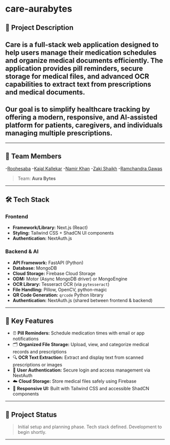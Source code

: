 # care-aurabytes

## 📘 Project Description

## Care is a full-stack web application designed to help users manage their medication schedules and organize medical documents efficiently. The application provides pill reminders, secure storage for medical files, and advanced OCR capabilities to extract text from prescriptions and medical documents.

## Our goal is to simplify healthcare tracking by offering a modern, responsive, and AI-assisted platform for patients, caregivers, and individuals managing multiple prescriptions.

---

## 👥 Team Members
-[Roohesaba](https://github.com/roohesaba)
-[Kajal Kallekar](https://github.com/)
-[Namir Khan](https://github.com/namirk12)
-[Zaki Shaikh](https://github.com/)
-[Ramchandra Gawas](https://github.com/)

> Team: **Aura Bytes**

---

## 🛠️ Tech Stack

### Frontend
- **Framework/Library:** Next.js (React)
- **Styling:** Tailwind CSS + ShadCN UI components
- **Authentication:** NextAuth.js

### Backend & AI
- **API Framework:** FastAPI (Python)
- **Database:** MongoDB
- **Cloud Storage:** Firebase Cloud Storage
- **ODM:** Motor (Async MongoDB driver) or MongoEngine
- **OCR Library:** Tesseract OCR (via `pytesseract`)
- **File Handling:** Pillow, OpenCV, python-magic
- **QR Code Generation:** `qrcode` Python library
- **Authentication:** NextAuth.js (shared between frontend & backend)

---

## 📌 Key Features

- ⏰ **Pill Reminders:** Schedule medication times with email or app notifications
- 🗂️ **Organized File Storage:** Upload, view, and categorize medical records and prescriptions
- 🔍 **OCR Text Extraction:** Extract and display text from scanned prescriptions or images
- 🔐 **User Authentication:** Secure login and access management via NextAuth
- ☁️ **Cloud Storage:** Store medical files safely using Firebase
- 📱 **Responsive UI:** Built with Tailwind CSS and accessible ShadCN components

---

## 🚧 Project Status

> Initial setup and planning phase. Tech stack defined. Development to begin shortly.

---
